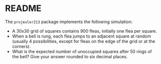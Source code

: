 # README

The `projeuler213` package implements the following simulation:

- A 30x30 grid of squares contains 900 fleas, initially one flea per square.
- When a bell is rung, each flea jumps to an adjacent square at random (usually 4 possibilities, except for fleas on the edge of the grid or at the corners).
- What is the expected number of unoccupied squares after 50 rings of the bell? Give your answer rounded to six decimal places.
